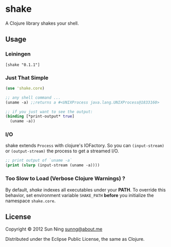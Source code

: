 # shake

A Clojure library shakes your shell.

## Usage

### Leiningen

```
[shake "0.1.1"]
```

### Just That Simple

```clojure
(use 'shake.core)

;; any shell command ...
(uname -a) ;;returns a #<UNIXProcess java.lang.UNIXProcess@1833160>

;; if you just want to see the output:
(binding [*print-output* true]
  (uname -a))
```

### I/O

shake extends `Process` with clojure's IOFactory. So you can
`(input-stream)` or `(output-stream)` the process to get a streamed
I/O.

```clojure
;; print output of `uname -a`
(print (slurp (input-stream (uname -a))))
```

### Too Slow to Load (Verbose Clojure Warnings) ?

By default, *shake* indexes all executables under your **PATH**. To
override this behavior, set environment variable `SHAKE_PATH`
**before** you initialize the namespace `shake.core`.

## License

Copyright © 2012 Sun Ning <sunng@about.me>

Distributed under the Eclipse Public License, the same as Clojure.

